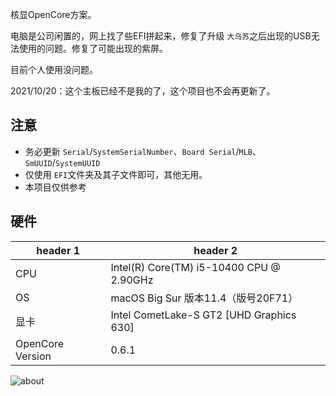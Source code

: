 核显OpenCore方案。

电脑是公司闲置的，网上找了些EFI拼起来，修复了升级 `大乌苏`之后出现的USB无法使用的问题。修复了可能出现的紫屏。

目前个人使用没问题。

2021/10/20：这个主板已经不是我的了，这个项目也不会再更新了。

## 注意

- 务必更新 `Serial`/`SystemSerialNumber`、`Board Serial`/`MLB`、`SmUUID`/`SystemUUID`
- 仅使用 `EFI`文件夹及其子文件即可，其他无用。
- 本项目仅供参考

## 硬件

| header 1         | header 2                                 |
| ---------------- | ---------------------------------------- |
| CPU              | Intel(R) Core(TM) i5-10400 CPU @ 2.90GHz |
| OS               | macOS Big Sur 版本11.4（版号20F71）      |
| 显卡             | Intel CometLake-S GT2 [UHD Graphics 630] |
| OpenCore Version | 0.6.1                                    |

![about](https://ruibty.github.io/Gigabyte-B460M-DS3H-Hackintosh/docs/about.jpg)
